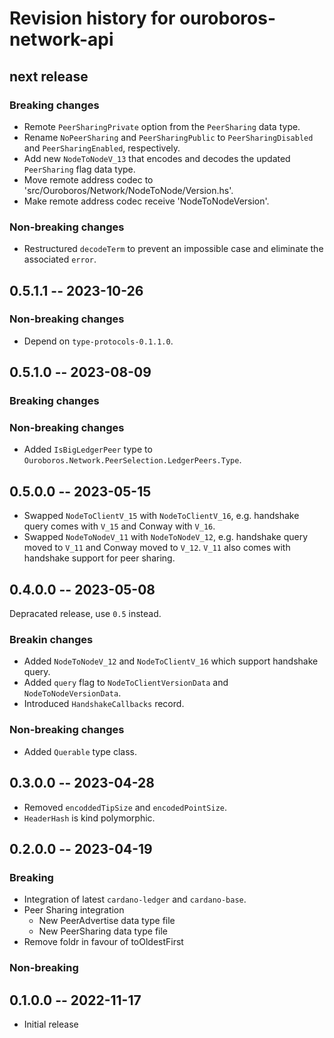 # Revision history for ouroboros-network-api

## next release

### Breaking changes

* Remote `PeerSharingPrivate` option from the `PeerSharing` data type.
* Rename `NoPeerSharing` and `PeerSharingPublic` to `PeerSharingDisabled` and
  `PeerSharingEnabled`, respectively.
* Add new `NodeToNodeV_13` that encodes and decodes the updated `PeerSharing` flag data
  type.
* Move remote address codec to 'src/Ouroboros/Network/NodeToNode/Version.hs'.
* Make remote address codec receive 'NodeToNodeVersion'.

### Non-breaking changes

* Restructured `decodeTerm` to prevent an impossible case and eliminate the
  associated `error`.


## 0.5.1.1 -- 2023-10-26

### Non-breaking changes

* Depend on `type-protocols-0.1.1.0`.

## 0.5.1.0 -- 2023-08-09

### Breaking changes

### Non-breaking changes

* Added `IsBigLedgerPeer` type to
  `Ouroboros.Network.PeerSelection.LedgerPeers.Type`.

## 0.5.0.0 -- 2023-05-15

* Swapped `NodeToClientV_15` with `NodeToClientV_16`, e.g. handshake query
  comes with `V_15` and Conway with `V_16`.
* Swapped `NodeToNodeV_11` with `NodeToNodeV_12`, e.g. handshake query moved to
  `V_11` and Conway moved to `V_12`.  `V_11` also comes with handshake support
  for peer sharing.

## 0.4.0.0 -- 2023-05-08

Depracated release, use `0.5` instead.

### Breakin changes

* Added `NodeToNodeV_12` and `NodeToClientV_16` which support handshake query.
* Added `query` flag to `NodeToClientVersionData` and `NodeToNodeVersionData`.
* Introduced `HandshakeCallbacks` record.

### Non-breaking changes

* Added `Querable` type class.

## 0.3.0.0 -- 2023-04-28

* Removed `encoddedTipSize` and `encodedPointSize`.
* `HeaderHash` is kind polymorphic.

## 0.2.0.0 -- 2023-04-19

### Breaking

- Integration of latest `cardano-ledger` and `cardano-base`.
- Peer Sharing integration
  - New PeerAdvertise data type file
  - New PeerSharing data type file
- Remove foldr in favour of toOldestFirst

### Non-breaking

## 0.1.0.0 -- 2022-11-17

* Initial release
